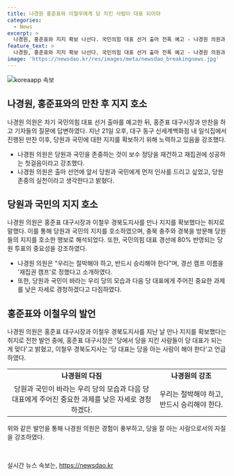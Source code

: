 ```yaml
---
title: 나경원 홍준표와 이철우에게 당 지킨 사람이 대표 되어야
categories:
  - News
excerpt: >
  나경원, 홍준표와 지지 확보 나선다. 국민의힘 대표 선거 출마 전폭 예고 - 나경원 의원과 홍준표 대구시장이 지역 방문 중인 충청·경북에서 당원들의 지지를 호소하고 있음. 나 의원은 당원과 국민을 먼저 만나 당원 존중을 강조하며 출마 선언을 준비 중. 홍 시장과 이 지사도 지지 선언. 경선 캠프 이름은 재집권 캠프. 
feature_text: >
  나경원, 홍준표와 지지 확보 나선다. 국민의힘 대표 선거 출마 전폭 예고 - 나경원 의원과 홍준표 대구시장이 지역 방문 중인 충청·경북에서 당원들의 지지를 호소하고 있음. 나 의원은 당원과 국민을 먼저 만나 당원 존중을 강조하며 출마 선언을 준비 중. 홍 시장과 이 지사도 지지 선언. 경선 캠프 이름은 재집권 캠프. 
image: 'https://newsdao.kr/res/images/meta/newsdao_breakingnews.jpg'
---
```


<p><img src="https://newsdao.kr/res/images/meta/newsdao_breakingnews.jpg" alt="koreaapp 속보" /></p>

<h2 data-ke-size="size26">나경원, 홍준표와의 만찬 후 지지 호소</h2>

<p data-ke-size="size16">나경원 의원은 차기 국민의힘 대표 선거 출마를 예고한 뒤, 홍준표 대구시장과 만찬을 하고 기자들의 질문에 답변하였다. 지난 21일 오후, 대구 동구 신세계백화점 내 일식집에서 진행된 만찬 이후, 당원과 국민에 대한 지지를 확보하기 위해 노력하고 있음을 강조했다.</p>

<ul>
  <li>나경원 의원은 당원과 국민을 존중하는 것이 보수 정당을 재건하고 재집권에 성공하는 첫걸음이라고 강조했다.</li>
  <li>나경원 의원은 출마 선언에 앞서 당원과 국민에게 먼저 인사를 드리고 싶었고, 당원 존중의 실천이라고 생각한다고 밝혔다.</li>
</ul>

<h2 data-ke-size="size26">당원과 국민의 지지 호소</h2>

<p data-ke-size="size16">나경원 의원은 홍준표 대구시장과 이철우 경북도지사를 만나 지지를 확보했다는 취지로 말했다. 이를 통해 당원과 국민의 지지를 호소하였으며, 충북 충주와 경북을 방문해 당원들의 지지를 호소한 행보로 해석되었다. 또한, 국민의힘 대표 경선에 80% 반영되는 당원 투표의 중요성을 강조하였다.</p>

<ul>
  <li>나경원 의원은 "우리는 절박해야 하고, 반드시 승리해야 한다"며, 경선 캠프 이름을 '재집권 캠프'로 정했다고 소개하였다.</li>
  <li>또한, 당원과 국민이 바라는 우리 당의 모습과 다음 당 대표에게 주어진 중요한 과제를 낮은 자세로 경청하겠다고 다짐하였다.</li>
</ul>

<h2 data-ke-size="size26">홍준표와 이철우의 발언</h2>

<p data-ke-size="size16">나경원 의원은 홍준표 대구시장과 이철우 경북도지사를 지난 날 만나 지지를 확보했다는 취지로 전한 발언 중에, 홍준표 대구시장은 '당에서 당을 지킨 사람들이 당 대표가 되는 게 맞다'고 밝혔고, 이철우 경북도지사는 '당 대표는 당을 아는 사람이 해야 한다'고 언급하였다.</p>

<table>
  <tr>
    <td style="text-align: center; height: 17px;"><b>나경원의 다짐</b></td>
    <td style="text-align: center; height: 17px;"><b>나경원의 강조</b></td>
  </tr>
  <tr>
    <td style="text-align: center; height: 17px;">당원과 국민이 바라는 우리 당의 모습과 다음 당 대표에게 주어진 중요한 과제를 낮은 자세로 경청하겠다.</td>
    <td style="text-align: center; height: 17px;">우리는 절박해야 하고, 반드시 승리해야 한다.</td>
  </tr>
</table>

<p data-ke-size="size16">위와 같은 발언을 통해 나경원 의원은 경험이 풍부하고, 당을 잘 아는 사람으로서의 자질을 강조하였다.</p>

<p data-ke-size="size16">&nbsp;</p>
실시간 뉴스 속보는, <a href="https://newsdao.kr" rel="dofollow">https://newsdao.kr</a>


